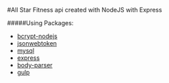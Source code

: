 #All Star Fitness api
created with NodeJS with Express

#####Using Packages:
- [bcrypt-nodejs](https://www.npmjs.com/package/bcrypt-nodejs)
- [jsonwebtoken](https://github.com/auth0/node-jsonwebtoken)
- [mysql](https://github.com/felixge/node-mysql)
- [express](https://github.com/expressjs/express)
- [body-parser](https://github.com/expressjs/body-parser)
- [gulp](https://github.com/gulpjs/gulp)

